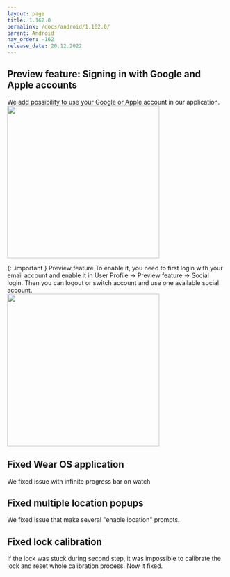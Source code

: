 ```yaml
---
layout: page
title: 1.162.0
permalink: /docs/android/1.162.0/
parent: Android
nav_order: -162
release_date: 20.12.2022
---
```


## Preview feature: Signing in with Google and Apple accounts 
We add possibility to use your Google or Apple account in our application.\
<img src="/tedee-release-notes/docs/android/assets/1.162.0-social-login.jpg" width="350">

{: .important }
Preview feature
To enable it, you need to first login with your email account and enable it in User Profile -> Preview feature -> Social login.
Then you can logout or switch account and use one available social account.\
<img src="/tedee-release-notes/docs/android/assets/1.162.0-social-login-preview.jpg" width="350">

## Fixed Wear OS application 
We fixed issue with infinite progress bar on watch 

## Fixed multiple location popups 
We fixed issue that make several "enable location" prompts.

## Fixed lock calibration  
If the lock was stuck during second step, it was impossible to calibrate the lock and reset whole calibration process. Now it fixed.
